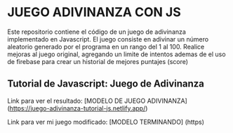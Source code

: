 # JUEGO ADIVINANZA CON JS

Este repositorio contiene el código de un juego de adivinanza implementado en Javascript. El juego consiste en adivinar un número aleatorio generado por el programa en un rango del 1 al 100. 
Realice mejoras al juego original, agregando un limite de intentos ademas de el uso de firebase para crear un historial de mejores puntajes (score)

## Tutorial de Javascript: Juego de Adivinanza

Link para ver el resultado: [MODELO DE JUEGO ADIVINANZA] (https://juego-adivinanza-tutorial-js.netlify.app/)

Link para ver mi juego modificado: [MODELO TERMINANDO] (https)





